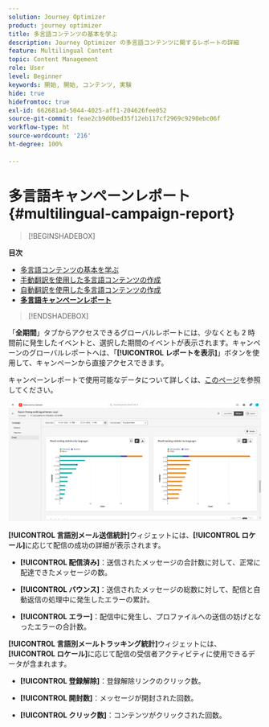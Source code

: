 ```yaml
---
solution: Journey Optimizer
product: journey optimizer
title: 多言語コンテンツの基本を学ぶ
description: Journey Optimizer の多言語コンテンツに関するレポートの詳細
feature: Multilingual Content
topic: Content Management
role: User
level: Beginner
keywords: 開始, 開始, コンテンツ, 実験
hide: true
hidefromtoc: true
exl-id: 662681ad-5044-4025-aff1-204626fee052
source-git-commit: feae2cb9d0bed35f12eb117cf2969c9290ebc06f
workflow-type: ht
source-wordcount: '216'
ht-degree: 100%

---
```


# 多言語キャンペーンレポート {#multilingual-campaign-report}

>[!BEGINSHADEBOX]

**目次**

* [多言語コンテンツの基本を学ぶ](multilingual-gs.md)
* [手動翻訳を使用した多言語コンテンツの作成](multilingual-manual.md)
* [自動翻訳を使用した多言語コンテンツの作成](multilingual-automated.md)
* **[多言語キャンペーンレポート](multilingual-report.md)**

>[!ENDSHADEBOX]

「**全期間**」タブからアクセスできるグローバルレポートには、少なくとも 2 時間前に発生したイベントと、選択した期間のイベントが表示されます。キャンペーンのグローバルレポートへは、「**[!UICONTROL レポートを表示]**」ボタンを使用して、キャンペーンから直接アクセスできます。

キャンペーンレポートで使用可能なデータについて詳しくは、[このページ](../reports/campaign-global-report.md)を参照してください。

![](assets/report_multilingual.png)

**[!UICONTROL 言語別メール送信統計]**&#x200B;ウィジェットには、**[!UICONTROL ロケール]**&#x200B;に応じて配信の成功の詳細が表示されます。

* **[!UICONTROL 配信済み]**：送信されたメッセージの合計数に対して、正常に配達できたメッセージの数。

* **[!UICONTROL バウンス]**：送信されたメッセージの総数に対して、配信と自動返信の処理中に発生したエラーの累計。

* **[!UICONTROL エラー]**：配信中に発生し、プロファイルへの送信の妨げとなったエラーの合計数。

**[!UICONTROL 言語別メールトラッキング統計]**&#x200B;ウィジェットには、**[!UICONTROL ロケール]**&#x200B;に応じて配信の受信者アクティビティに使用できるデータが含まれます。

* **[!UICONTROL 登録解除]**：登録解除リンクのクリック数。

* **[!UICONTROL 開封数]**：メッセージが開封された回数。

* **[!UICONTROL クリック数]**：コンテンツがクリックされた回数。
